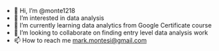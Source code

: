 - 👋 Hi, I’m @monte1218
- 👀 I’m interested in data analysis
- 🌱 I’m currently learning data analytics from Google Certificate course
- 💞️ I’m looking to collaborate on finding entry level data analysis work
- 📫 How to reach me mark.montesi@gmail.com

<!---
monte1218/monte1218 is a ✨ special ✨ repository because its `README.md` (this file) appears on your GitHub profile.
You can click the Preview link to take a look at your changes.
--->
